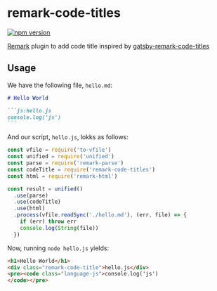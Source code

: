 # remark-code-titles

[![npm version](https://badge.fury.io/js/remark-code-titles.svg)](https://badge.fury.io/js/remark-code-titles)

[Remark](https://github.com/remarkjs/remark) plugin to add code title inspired by [gatsby-remark-code-titles](https://github.com/DSchau/gatsby-remark-code-titles)

## Usage

We have the following file, `hello.md`:

~~~markdown
# Hello World

```js:hello.js
console.log('js')
```
~~~

And our script, `hello.js`, lokks as follows:

```js:sample.js
const vfile = require('to-vfile')
const unified = require('unified')
const parse = require('remark-parse')
const codeTitle = require('remark-code-titles')
const html = require('remark-html')

const result = unified()
  .use(parse)
  .use(codeTitle)
  .use(html)
  .process(vfile.readSync('./hello.md'), (err, file) => {
    if (err) throw err
    console.log(String(file))
  })
```

Now, running `node hello.js` yields:

```html
<h1>Hello World</h1>
<div class="remark-code-title">hello.js</div>
<pre><code class="language-js">console.log('js')
</code></pre>
```
